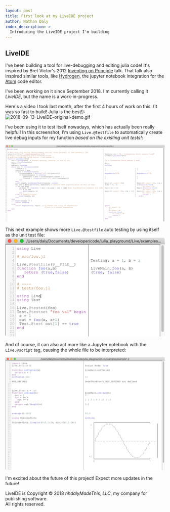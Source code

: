 ```yaml
---
layout: post
title: First look at my LiveIDE project
author: Nathan Daly
index_description: >
  Introducing the LiveIDE project I'm building
---
```


<a name="LiveIDE"></a>
## LiveIDE
I've been building a tool for live-debugging and editing julia code! It's
inspired by Bret Victor's 2012 [Inventing on
Principle](https://vimeo.com/36579366) talk. That talk also inspired similar
tools, like [Hydrogen](https://github.com/nteract/hydrogen), the jupyter
notebook integration for the [Atom](https://github.com/atom/atom) code editor.

I've been working on it since September 2018. I'm currently calling it _LiveIDE_,
but the name is a work-in-progress.

Here's a video I took last month, after the first 4 hours of work on this. (It
was so fast to build! Julia is the best!):<br>
![2018-09-13-LiveIDE-original-demo.gif](/assets/images/LiveIDE/2018-09-13-LiveIDE-original-demo.gif)

I've been using it to test itself nowadays, which has actually been really
helpful! In this screenshot, I'm using `Live.@testfile` to automatically create
live debug inputs for my function _based on the existing unit tests!_:
<p class="hover-for-enlarge">
<a href="/assets/images/LiveIDE/2018-10-21-Screenshot-Test-File.png"><img src="/assets/images/LiveIDE/2018-10-21-Screenshot-Test-File.png" alt="2018-10-21-Screenshot-Test-File" /></a>
</p>

This next example shows more `Live.@testfile` auto testing by using
itself as the unit test file:<br>
![2018-10-21-Screenshot-Self-Test-File](/assets/images/LiveIDE/2018-10-21-Screenshot-Self-Test-File.png)

And of course, it can also act more like a Jupyter notebook with the
`Live.@script` tag, causing the whole file to be interpreted:
<p class="hover-for-enlarge">
<a href="/assets/images/LiveIDE/2018-10-21-Screenshot-Script-Notebook.png"><img src="/assets/images/LiveIDE/2018-10-21-Screenshot-Script-Notebook.png" alt="2018-10-21-Screenshot-Script-Notebook" /></a>
</p>

I'm excited about the future of this project! Expect more updates in the future!

LiveIDE is Copyright © 2018 _nhdalyMadeThis, LLC_, my company for publishing software.<br>
All rights reserved.

<style>
.hover-for-enlarge {
  position: relative;
}

.hover-for-enlarge:hover img {
  opacity: 0.7;
}

.hover-for-enlarge a::after {
  content: "🔍";
  font-size: 30px;
  padding: .5em 1em;
  border-radius: .5em;
  background-color: lightgray;
  transition: .5s ease;
  opacity: 0;
  position: absolute;
  top: 50%;
  left: 50%;
  transform: translate(-50%, -50%);
  -ms-transform: translate(-50%, -50%);
  text-align: center;
}
.hover-for-enlarge a:hover::after {
  opacity: 1;
}
</style>
